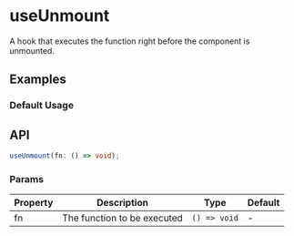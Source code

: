 # useUnmount

A hook that executes the function right before the component is unmounted.

## Examples

### Default Usage

<code src="./demo/demo1.tsx"></code>

## API

```typescript
useUnmount(fn: () => void);
```

### Params

| Property | Description                 | Type         | Default |
| -------- | --------------------------- | ------------ | ------- |
| fn       | The function to be executed | `() => void` | -       |
